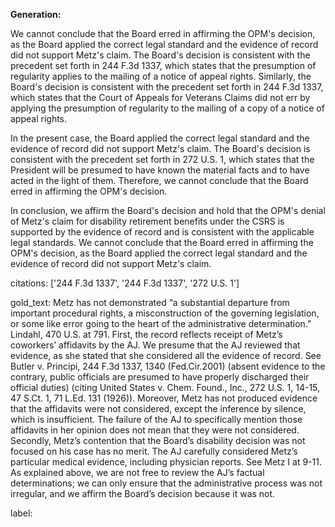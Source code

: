 **Generation:**


We cannot conclude that the Board erred in affirming the OPM's decision, as the Board applied the correct legal standard and the evidence of record did not support Metz's claim. The Board's decision is consistent with the precedent set forth in 244 F.3d 1337, which states that the presumption of regularity applies to the mailing of a notice of appeal rights. Similarly, the Board's decision is consistent with the precedent set forth in 244 F.3d 1337, which states that the Court of Appeals for Veterans Claims did not err by applying the presumption of regularity to the mailing of a copy of a notice of appeal rights.

In the present case, the Board applied the correct legal standard and the evidence of record did not support Metz's claim. The Board's decision is consistent with the precedent set forth in 272 U.S. 1, which states that the President will be presumed to have known the material facts and to have acted in the light of them. Therefore, we cannot conclude that the Board erred in affirming the OPM's decision.

In conclusion, we affirm the Board's decision and hold that the OPM's denial of Metz's claim for disability retirement benefits under the CSRS is supported by the evidence of record and is consistent with the applicable legal standards. We cannot conclude that the Board erred in affirming the OPM's decision, as the Board applied the correct legal standard and the evidence of record did not support Metz's claim.



citations: ['244 F.3d 1337', '244 F.3d 1337', '272 U.S. 1']

gold_text: Metz has not demonstrated “a substantial departure from important procedural rights, a misconstruction of the governing legislation, or some like error going to the heart of the administrative determination.” Lindahl, 470 U.S. at 791. First, the record reflects receipt of Metz’s coworkers’ affidavits by the AJ. We presume that the AJ reviewed that evidence, as she stated that she considered all the evidence of record. See Butler v. Principi, 244 F.3d 1337, 1340 (Fed.Cir.2001) (absent evidence to the contrary, public officials are presumed to have properly discharged their official duties) (citing United States v. Chem. Found., Inc., 272 U.S. 1, 14-15, 47 S.Ct. 1, 71 L.Ed. 131 (1926)). Moreover, Metz has not produced evidence that the affidavits were not considered, except the inference by silence, which is insufficient. The failure of the AJ to specifically mention those affidavits in her opinion does not mean that they were not considered. Secondly, Metz’s contention that the Board’s disability decision was not focused on his case has no merit. The AJ carefully considered Metz’s particular medical evidence, including physician reports. See Metz I at 9-11. As explained above, we are not free to review the AJ’s factual determinations; we can only ensure that the administrative process was not irregular, and we affirm the Board’s decision because it was not.

label: 